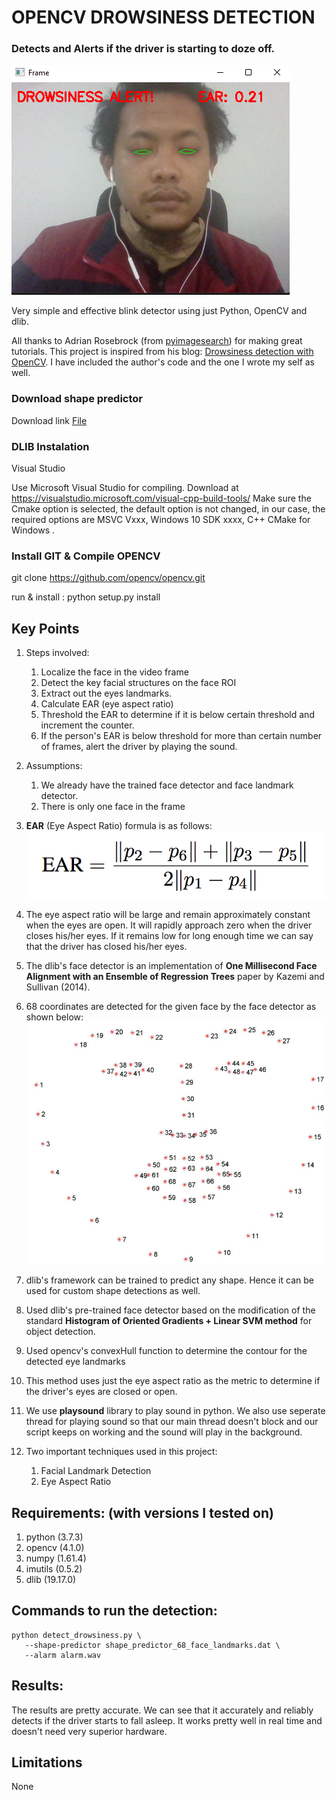 # OPENCV DROWSINESS DETECTION
### Detects and Alerts if the driver is starting to doze off.

<img src="https://raw.githubusercontent.com/matahatiai/opencv_drowsiness_detection/master/example.png" /><br />

Very simple and effective blink detector using just Python, OpenCV and dlib.

All thanks to Adrian Rosebrock (from [pyimagesearch](https://www.pyimagesearch.com/)) for making
great tutorials. This project is inspired from his blog: [Drowsiness detection with OpenCV](https://www.pyimagesearch.com/2017/05/08/drowsiness-detection-opencv/).
I have included the author's code and the one I wrote my self as well.

### Download shape predictor
Download link <a href="https://drive.google.com/file/d/1vEUeFoQ-ZQ-GbvXi8_Id2AM4W_MdaLYv/view?usp=sharing">File</a>

### DLIB Instalation
Visual Studio

Use Microsoft Visual Studio for compiling. Download at https://visualstudio.microsoft.com/visual-cpp-build-tools/ Make sure the Cmake option is selected, the default option is not changed, in our case, the required options are MSVC Vxxx, Windows 10 SDK xxxx, C++ CMake for Windows .

### Install GIT & Compile OPENCV

git clone https://github.com/opencv/opencv.git

run & install : python setup.py install


## **Key Points**
1. Steps involved:
    1. Localize the face in the video frame
    2. Detect the key facial structures on the face ROI
    3. Extract out the eyes landmarks.
    4. Calculate EAR (eye aspect ratio)
    5. Threshold the EAR to determine if it is below certain threshold and increment the counter.
    6. If the person's EAR is below threshold for more than certain number of frames, alert the driver
    by playing the sound.
2. Assumptions:
    1. We already have the trained face detector and face landmark detector.
    2. There is only one face in the frame
3. **EAR** (Eye Aspect Ratio) formula is as follows:
![EAR FORMULA](assets/blink_detection_equation.png)

4. The eye aspect ratio will be large and remain approximately constant when the eyes are open.
 It will rapidly approach zero when the driver closes his/her eyes. If it remains low for long enough time
 we can say that the driver has closed his/her eyes. 
5. The dlib's face detector is an implementation of **One Millisecond Face Alignment with an Ensemble of Regression Trees** paper by Kazemi and Sullivan (2014).
6. 68 coordinates are detected for the given face by the face detector as shown below:
![FACIAL LANDMARKS MARKUP](assets/facial_landmarks_68markup-768x619.jpg)
7. dlib's framework can be trained to predict any shape. Hence it can be used for custom shape detections as well.
8. Used dlib's pre-trained face detector based on the modification of the standard **Histogram of Oriented Gradients + Linear SVM method** for object detection.
9. Used opencv's convexHull function to determine the contour for the detected eye landmarks
10. This method uses just the eye aspect ratio as the metric to determine if the driver's eyes are closed or open.
11. We use **playsound** library to play sound in python. We also use seperate thread for playing sound
so that our main thread doesn't block and our script keeps on working and the sound will play in the background.
12. Two important techniques used in this project:
    1. Facial Landmark Detection
    2. Eye Aspect Ratio

 ## **Requirements: (with versions I tested on)**
 1. python          (3.7.3)
 2. opencv          (4.1.0)
 3. numpy           (1.61.4)
 4. imutils         (0.5.2)
 5. dlib            (19.17.0)

 ## **Commands to run the detection:**
 ```
 python detect_drowsiness.py \
	--shape-predictor shape_predictor_68_face_landmarks.dat \
	--alarm alarm.wav
```

## **Results:**
The results are pretty accurate. We can see that it accurately and reliably detects if the driver
starts to fall asleep. It works pretty well in real time and doesn't need very superior hardware.



## **Limitations**
None
